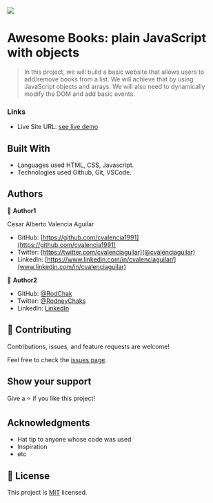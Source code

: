 ![](https://img.shields.io/badge/Microverse-blueviolet)

# Awesome Books: plain JavaScript with objects

> In this project, we will build a basic website that allows users to add/remove books from a list. We will achieve that by using JavaScript objects and arrays. We will also need to dynamically modify the DOM and add basic events.



### Links

- Live Site URL: [see live demo](https://cvalencia1991.github.io/Awesomebooks/)



## Built With

- Languages used HTML, CSS, Javascript.
- Technologies used Github, Git, VSCode.



## Authors

👤 **Author1**

Cesar Alberto Valencia Aguilar

- GitHub: [https://github.com/cvalencia1991](https://github.com/cvalencia1991)
- Twitter: [https://twitter.com/cvalenciaguilar](@cvalenciaguilar)
- LinkedIn: [https://www.linkedin.com/in/cvalenciaguilar/](www.linkedin.com/in/cvalenciaguilar)



👤 **Author2**

- GitHub: [@RodChak](https://github.com/RodChak)
- Twitter: [@RodneyChaks](https://twitter.com/RodneyChaks)
- LinkedIn: [LinkedIn](https://www.linkedin.com/in/rtc97/)



## 🤝 Contributing

Contributions, issues, and feature requests are welcome!

Feel free to check the [issues page](https://github.com/cvalencia1991/Awesomebooks/issues).

## Show your support

Give a ⭐️ if you like this project!

## Acknowledgments

- Hat tip to anyone whose code was used
- Inspiration
- etc

## 📝 License

This project is [MIT](./MIT.md) licensed.
